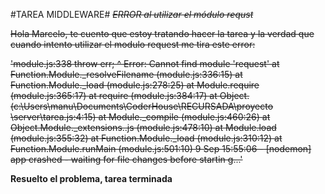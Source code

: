 #TAREA MIDDLEWARE#
~~*ERROR  al utilizar el módulo requst*~~


~~Hola Marcelo, te cuento que estoy tratando hacer la tarea y la verdad que cuando intento utilizar el modulo request me tira este error:~~

~~'module.js:338
    throw err;
          ^
Error: Cannot find module 'request'
    at Function.Module._resolveFilename (module.js:336:15)
    at Function.Module._load (module.js:278:25)
    at Module.require (module.js:365:17)
    at require (module.js:384:17)
    at Object.<anonymous> (c:\Users\manu\Documents\CoderHouse\RECURSADA\proyecto
\server\tarea.js:4:15)
    at Module._compile (module.js:460:26)
    at Object.Module._extensions..js (module.js:478:10)
    at Module.load (module.js:355:32)
    at Function.Module._load (module.js:310:12)
    at Function.Module.runMain (module.js:501:10)
9 Sep 15:55:06 - [nodemon] app crashed - waiting for file changes before startin
g...'~~

**Resuelto el problema, tarea terminada**
